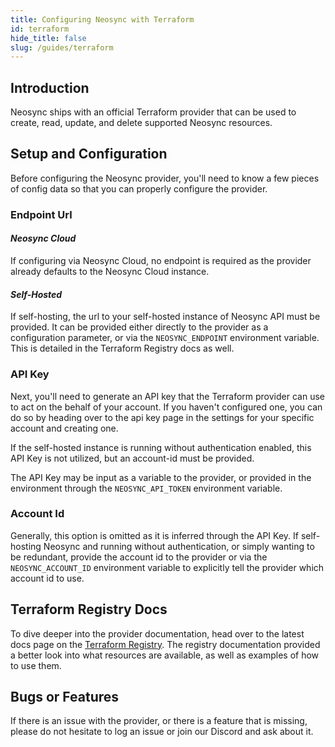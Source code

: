 ```yaml
---
title: Configuring Neosync with Terraform
id: terraform
hide_title: false
slug: /guides/terraform
---
```


## Introduction

Neosync ships with an official Terraform provider that can be used to create, read, update, and delete supported Neosync resources.

## Setup and Configuration

Before configuring the Neosync provider, you'll need to know a few pieces of config data so that you can properly configure the provider.

### Endpoint Url

#### _Neosync Cloud_

If configuring via Neosync Cloud, no endpoint is required as the provider already defaults to the Neosync Cloud instance.

#### _Self-Hosted_

If self-hosting, the url to your self-hosted instance of Neosync API must be provided.
It can be provided either directly to the provider as a configuration parameter, or via the `NEOSYNC_ENDPOINT` environment variable. This is detailed in the Terraform Registry docs as well.

### API Key

Next, you'll need to generate an API key that the Terraform provider can use to act on the behalf of your account.
If you haven't configured one, you can do so by heading over to the api key page in the settings for your specific account and creating one.

If the self-hosted instance is running without authentication enabled, this API Key is not utilized, but an account-id must be provided.

The API Key may be input as a variable to the provider, or provided in the environment through the `NEOSYNC_API_TOKEN` environment variable.

### Account Id

Generally, this option is omitted as it is inferred through the API Key.
If self-hosting Neosync and running without authentication, or simply wanting to be redundant, provide the account id to the provider or via the `NEOSYNC_ACCOUNT_ID` environment variable to explicitly tell the provider which account id to use.

## Terraform Registry Docs

To dive deeper into the provider documentation, head over to the latest docs page on the [Terraform Registry](https://registry.terraform.io/providers/nucleuscloud/neosync/latest/docs).
The registry documentation provided a better look into what resources are available, as well as examples of how to use them.

## Bugs or Features

If there is an issue with the provider, or there is a feature that is missing, please do not hesitate to log an issue or join our Discord and ask about it.
